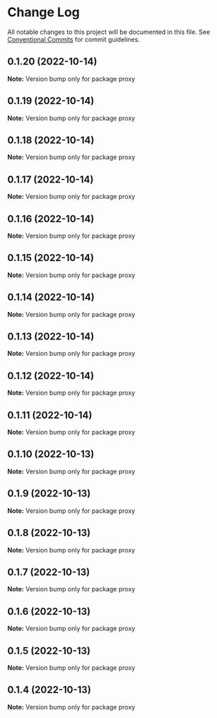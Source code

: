 # Change Log

All notable changes to this project will be documented in this file.
See [Conventional Commits](https://conventionalcommits.org) for commit guidelines.

## 0.1.20 (2022-10-14)

**Note:** Version bump only for package proxy





## 0.1.19 (2022-10-14)

**Note:** Version bump only for package proxy





## 0.1.18 (2022-10-14)

**Note:** Version bump only for package proxy





## 0.1.17 (2022-10-14)

**Note:** Version bump only for package proxy





## 0.1.16 (2022-10-14)

**Note:** Version bump only for package proxy





## 0.1.15 (2022-10-14)

**Note:** Version bump only for package proxy





## 0.1.14 (2022-10-14)

**Note:** Version bump only for package proxy





## 0.1.13 (2022-10-14)

**Note:** Version bump only for package proxy





## 0.1.12 (2022-10-14)

**Note:** Version bump only for package proxy





## 0.1.11 (2022-10-14)

**Note:** Version bump only for package proxy





## 0.1.10 (2022-10-13)

**Note:** Version bump only for package proxy





## 0.1.9 (2022-10-13)

**Note:** Version bump only for package proxy





## 0.1.8 (2022-10-13)

**Note:** Version bump only for package proxy





## 0.1.7 (2022-10-13)

**Note:** Version bump only for package proxy





## 0.1.6 (2022-10-13)

**Note:** Version bump only for package proxy





## 0.1.5 (2022-10-13)

**Note:** Version bump only for package proxy





## 0.1.4 (2022-10-13)

**Note:** Version bump only for package proxy
